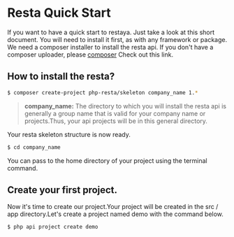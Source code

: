 # Resta Quick Start

If you want to have a quick start to restaya.
Just take a look at this short document.
You will need to install it first, as with any framework or package.
We need a composer installer to install the resta api.
If you don't have a composer uploader, please [composer](https://getcomposer.org/download)
Check out this link.

## How to install the resta?

```bash
$ composer create-project php-resta/skeleton company_name 1.*
```
> **company_name:** The directory to which you will install the resta api is generally a group name that is valid for your company name or projects.Thus, your api projects will be in this general directory.

Your resta skeleton structure is now ready.

```bash
$ cd company_name
```
You can pass to the home directory of your project using the terminal command.

## Create your first project.

Now it's time to create our project.Your project will be created in the src / app directory.Let's create a project named demo with the command below.

```bash
$ php api project create demo
```
